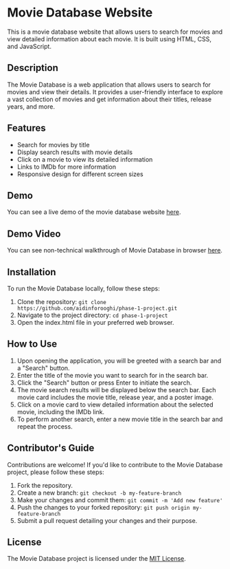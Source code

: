 # Movie Database Website

This is a movie database website that allows users to search for movies and view detailed information about each movie. It is built using HTML, CSS, and JavaScript.

## Description
The Movie Database is a web application that allows users to search for movies and view their details. It provides a user-friendly interface to explore a vast collection of movies and get information about their titles, release years, and more.

## Features

- Search for movies by title
- Display search results with movie details
- Click on a movie to view its detailed information
- Links to IMDb for more information
- Responsive design for different screen sizes

## Demo

You can see a live demo of the movie database website [here](https://aidinforooghi.github.io/phase-1-project/).

## Demo Video

You can see non-technical walkthrough of Movie Database in browser [here](https://www.loom.com/share/a724d27cc30b40399336a2e94c5ddf2c).

## Installation
To run the Movie Database locally, follow these steps:

1. Clone the repository: `git clone https://github.com/aidinforooghi/phase-1-project.git`
2. Navigate to the project directory: `cd phase-1-project`
3. Open the index.html file in your preferred web browser.

## How to Use
1. Upon opening the application, you will be greeted with a search bar and a "Search" button.
2. Enter the title of the movie you want to search for in the search bar.
3. Click the "Search" button or press Enter to initiate the search.
4. The movie search results will be displayed below the search bar. Each movie card includes the movie title, release year, and a poster image.
5. Click on a movie card to view detailed information about the selected movie, including the IMDb link.
6. To perform another search, enter a new movie title in the search bar and repeat the process.

## Contributor's Guide
Contributions are welcome! If you'd like to contribute to the Movie Database project, please follow these steps:

1. Fork the repository.
2. Create a new branch: `git checkout -b my-feature-branch`
3. Make your changes and commit them: `git commit -m 'Add new feature'`
4. Push the changes to your forked repository: `git push origin my-feature-branch`
5. Submit a pull request detailing your changes and their purpose.


## License
The Movie Database project is licensed under the [MIT License](https://choosealicense.com/licenses/mit/).
